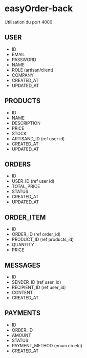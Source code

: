 # easyOrder-back

Utilisation du port 4000

## USER

- ID
- EMAIL
- PASSWORD
- NAME
- ROLE (artisan/client)
- COMPANY
- CREATED_AT
- UPDATED_AT

## PRODUCTS
 
- ID
- NAME
- DESCRIPTION
- PRICE
- STOCK
- ARTISAND_ID (ref user id)
- CREATED_AT
- UPDATED_AT

## ORDERS

- ID
- USER_ID (ref user id)
- TOTAL_PRICE
- STATUS
- CREATED_AT
- UPDATED_AT

## ORDER_ITEM

- ID
- ORDER_ID (ref order_id)
- PRODUCT_ID (ref products_id)
- QUANTITY
- PRICE


## MESSAGES

- ID
- SENDER_ID (ref user_id)
- RECIPIENT_ID (ref user_id)
- CONTENT
- CREATED_AT

## PAYMENTS

- ID
- ORDER_ID
- AMOUNT
- STATUS
- PAYMENT_METHOD (enum cb etc)
- CREATED_AT